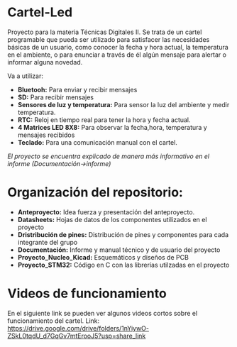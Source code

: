 # Cartel-Led
 Proyecto para la materia Técnicas Digitales II. Se trata de un cartel programable que pueda ser utilizado para satisfacer las necesidades básicas de un usuario, como
conocer la fecha y hora actual, la temperatura en el ambiente, o para enunciar a través de él algún mensaje para alertar o informar alguna novedad.

Va a utilizar:
* **Bluetooh:** Para enviar y recibir mensajes
* **SD:** Para recibir mensajes
* **Sensores de luz y temperatura:** Para sensor la luz del ambiente y medir temperatura.
* **RTC:** Reloj en tiempo real para tener la hora y fecha actual.
* **4 Matrices LED 8X8:** Para observar la fecha,hora, temperatura y mensajes recibidos
* **Teclado:** Para una comunicación manual con el cartel.

*El proyecto se encuentra explicado de manera más informativo en el informe (Documentación->informe)* 

# Organización del repositorio:

* **Anteproyecto:** Idea fuerza y presentación del anteproyecto.
* **Datasheets:** Hojas de datos de los componentes utilizados en el proyecto
* **Dristribución de pines:** Distribución de pines y componentes para cada integrante del grupo
* **Documentación:** Informe y manual técnico y de usuario del proyecto
* **Proyecto_Nucleo_Kicad:** Esquemáticos y diseños de PCB
* **Proyecto_STM32:** Código en C con las librerías utilzadas en el proyecto


# Videos de funcionamiento
En el siguiente link se pueden ver algunos videos cortos sobre el funcionamiento del cartel.
Link: https://drive.google.com/drive/folders/1nYiywO-ZSkL0tqdU_d7GqGv7mtErooJ5?usp=share_link
